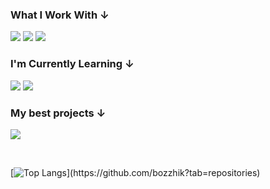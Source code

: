 ### What I Work With ↓
<a href="https://github.com/bozzhik/js"><img src="https://img.shields.io/badge/JavaScript-f0df5a?style=for-the-badge&logo=javascript&logoColor=black"><a> 
<a href="https://github.com/bozzhik/nft"><img src="https://img.shields.io/badge/React-20232A?style=for-the-badge&logo=react&logoColor=61DAFB"><a>
<a href="https://github.com/bozzhik/nft"><img src="https://img.shields.io/badge/TailwindCss-212c45?style=for-the-badge&logo=tailwindcss&logoColor=white"><a>

### I'm Currently Learning ↓
<a href=""><img src="https://img.shields.io/badge/TypeScript-3178c6?style=for-the-badge&logo=typescript&logoColor=white"><a>
<a href=""><img src="https://img.shields.io/badge/Python-366ea4?style=for-the-badge&logo=python&logoColor=white"><a>
  
### My best projects ↓
<a href="https://bozzhik.ru"><img src="https://img.shields.io/badge/portfolio-0A0A0A?style=for-the-badge&logo=dev.to&logoColor=white"></a>

<br>

[![Top Langs](https://github-readme-stats.vercel.app/api/top-langs/?username=bozzhik&layout=compact&theme=dark&VARNAME="PAT_1")](https://github.com/bozzhik?tab=repositories)
